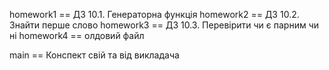 homework1 == ДЗ 10.1. Генераторна функція
homework2 == ДЗ 10.2. Знайти перше слово
homework3 == ДЗ 10.3. Перевірити чи є парним чи ні
homework4 == олдовий файл

main ==  Конспект свій та від викладача
